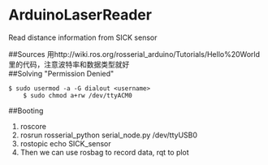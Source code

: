 # ArduinoLaserReader
Read distance information from SICK sensor

##Sources
用http://wiki.ros.org/rosserial_arduino/Tutorials/Hello%20World里的代码，注意波特率和数据类型就好   
##Solving "Permission Denied"
    
	$ sudo usermod -a -G dialout <username>
    	$ sudo chmod a+rw /dev/ttyACM0

##Booting
1. roscore
2. rosrun rosserial_python serial_node.py /dev/ttyUSB0  
3. rostopic echo SICK_sensor
4. Then we can use rosbag to record data, rqt to plot
